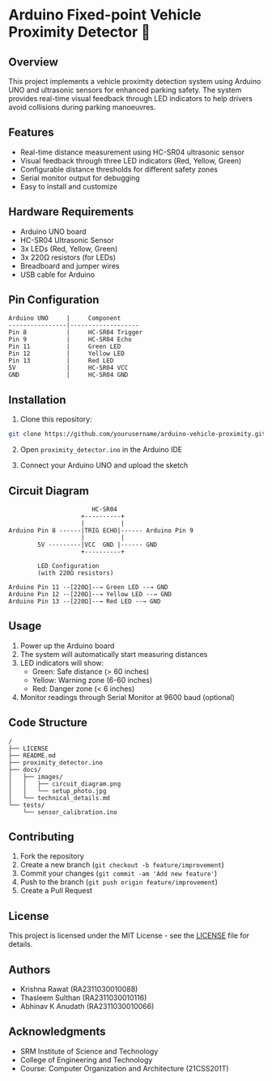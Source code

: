 # Arduino Fixed-point Vehicle Proximity Detector 🚗

## Overview
This project implements a vehicle proximity detection system using Arduino UNO and ultrasonic sensors for enhanced parking safety. The system provides real-time visual feedback through LED indicators to help drivers avoid collisions during parking manoeuvres.

## Features
- Real-time distance measurement using HC-SR04 ultrasonic sensor
- Visual feedback through three LED indicators (Red, Yellow, Green)
- Configurable distance thresholds for different safety zones
- Serial monitor output for debugging
- Easy to install and customize

## Hardware Requirements
- Arduino UNO board
- HC-SR04 Ultrasonic Sensor
- 3x LEDs (Red, Yellow, Green)
- 3x 220Ω resistors (for LEDs)
- Breadboard and jumper wires
- USB cable for Arduino

## Pin Configuration
```
Arduino UNO     |     Component
----------------|-------------------
Pin 8           |     HC-SR04 Trigger
Pin 9           |     HC-SR04 Echo
Pin 11          |     Green LED
Pin 12          |     Yellow LED
Pin 13          |     Red LED
5V              |     HC-SR04 VCC
GND             |     HC-SR04 GND
```

## Installation
1. Clone this repository:
```bash
git clone https://github.com/yourusername/arduino-vehicle-proximity.git
```

2. Open `proximity_detector.ino` in the Arduino IDE

3. Connect your Arduino UNO and upload the sketch

## Circuit Diagram
```
                       HC-SR04
                    +----------+
                    |          |
Arduino Pin 8 ------|TRIG ECHO|------ Arduino Pin 9
                    |          |
        5V ---------|VCC  GND |------ GND
                    +----------+

        LED Configuration
        (with 220Ω resistors)
        
Arduino Pin 11 --[220Ω]--→ Green LED --→ GND
Arduino Pin 12 --[220Ω]--→ Yellow LED --→ GND
Arduino Pin 13 --[220Ω]--→ Red LED --→ GND
```

## Usage
1. Power up the Arduino board
2. The system will automatically start measuring distances
3. LED indicators will show:
   - Green: Safe distance (> 60 inches)
   - Yellow: Warning zone (6-60 inches)
   - Red: Danger zone (< 6 inches)
4. Monitor readings through Serial Monitor at 9600 baud (optional)

## Code Structure
```
/
├── LICENSE
├── README.md
├── proximity_detector.ino
├── docs/
│   ├── images/
│   │   ├── circuit_diagram.png
│   │   └── setup_photo.jpg
│   └── technical_details.md
└── tests/
    └── sensor_calibration.ino
```

## Contributing
1. Fork the repository
2. Create a new branch (`git checkout -b feature/improvement`)
3. Commit your changes (`git commit -am 'Add new feature'`)
4. Push to the branch (`git push origin feature/improvement`)
5. Create a Pull Request

## License
This project is licensed under the MIT License - see the [LICENSE](LICENSE) file for details.

## Authors
- Krishna Rawat (RA2311030010088)
- Thasleem Sulthan (RA2311030010116)
- Abhinav K Anudath (RA2311030010066)

## Acknowledgments
- SRM Institute of Science and Technology
- College of Engineering and Technology
- Course: Computer Organization and Architecture (21CSS201T)
